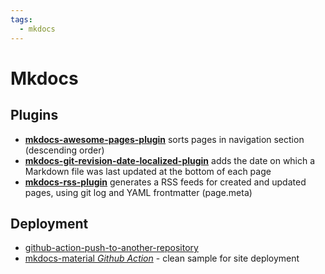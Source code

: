 ```yaml
---
tags:
  - mkdocs
---
```


# Mkdocs

## Plugins

- [**mkdocs-awesome-pages-plugin**](https://github.com/lukasgeiter/mkdocs-awesome-pages-plugin) sorts pages in navigation section (descending order)
- [**mkdocs-git-revision-date-localized-plugin**](https://github.com/timvink/mkdocs-git-revision-date-localized-plugin) adds the date on which a Markdown file was last updated at the bottom of each page
- [**mkdocs-rss-plugin**](https://github.com/Guts/mkdocs-rss-plugin) generates a RSS feeds for created and updated pages, using git log and YAML frontmatter (page.meta)

## Deployment

- [github-action-push-to-another-repository](https://github.com/marketplace/actions/push-directory-to-another-repository)
- [mkdocs-material *Github Action*](https://github.com/squidfunk/mkdocs-material/blob/master/.github/workflows/documentation.yml) - clean sample for site deployment
